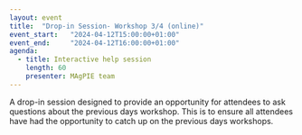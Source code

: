 ```yaml
---
layout: event
title:  "Drop-in Session- Workshop 3/4 (online)"
event_start:   "2024-04-12T15:00:00+01:00"
event_end:     "2024-04-12T16:00:00+01:00"
agenda:
  - title: Interactive help session
    length: 60
    presenter: MAgPIE team
---
```

A drop-in session designed to provide an opportunity for attendees to ask questions about the previous days workshop. This is to ensure all attendees have had the opportunity to catch up on the previous days workshops.